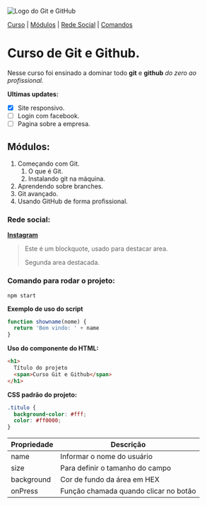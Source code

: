 ![Logo do Git e GitHub](https://pythonforundergradengineers.com/posts/git/images/git_and_github_logo.png)

[Curso](#curso-de-git-e-github) |
[Módulos](#módulos) |
[Rede Social](#rede-social) |
[Comandos](#comando-para-rodar-o-projeto)

# Curso de Git e Github.

Nesse curso foi ensinado a dominar todo **git** e **github** _do zero ao profissional._

**Ultimas updates:**

- [x] Site responsivo.
- [ ] Login com facebook.
- [ ] Pagina sobre a empresa.

## Módulos:

1. Começando com Git.
   1. O que é Git.
   2. Instalando git na máquina.
2. Aprendendo sobre branches.
3. Git avançado.
4. Usando GitHub de forma profissional.

### Rede social:

[**Instagram**](https://instagram.com/tipopamela)

> Este é um blockquote, usado para destacar area.
>
> Segunda area destacada.

### Comando para rodar o projeto:

```
npm start
```

**Exemplo de uso do script**

```js
function showname(nome) {
  return 'Bem vindo: ' + name
}
```

**Uso do componente do HTML:**

```html
<h1>
  Título do projeto
  <span>Curso Git e Github</span>
</h1>
```

**CSS padrão do projeto:**

```css
.titulo {
  background-color: #fff;
  color: #ff0000;
}
```

| Propriedade | Descrição                             |
| ----------- | ------------------------------------- |
| name        | Informar o nome do usuário            |
| size        | Para definir o tamanho do campo       |
| background  | Cor de fundo da área em HEX           |
| onPress     | Função chamada quando clicar no botão |
